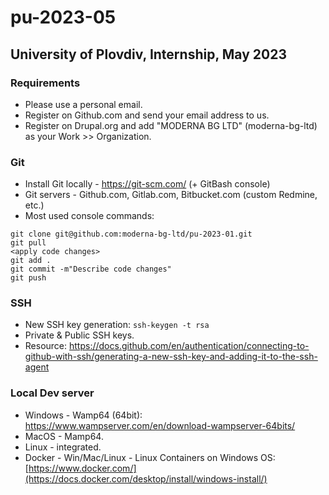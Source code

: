 # pu-2023-05

## University of Plovdiv, Internship, May 2023

### Requirements

- Please use a personal email.
- Register on Github.com and send your email address to us.
- Register on Drupal.org and add "MODERNA BG LTD" (moderna-bg-ltd) as your Work >> Organization.

### Git

- Install Git locally - https://git-scm.com/ (+ GitBash console)
- Git servers - Github.com, Gitlab.com, Bitbucket.com (custom Redmine, etc.)
- Most used console commands:

```
git clone git@github.com:moderna-bg-ltd/pu-2023-01.git
git pull
<apply code changes>
git add .
git commit -m"Describe code changes"
git push
```

### SSH
- New SSH key generation: `ssh-keygen -t rsa`
- Private & Public SSH keys.
- Resource: https://docs.github.com/en/authentication/connecting-to-github-with-ssh/generating-a-new-ssh-key-and-adding-it-to-the-ssh-agent

### Local Dev server

- Windows - Wamp64 (64bit): https://www.wampserver.com/en/download-wampserver-64bits/
- MacOS - Mamp64.
- Linux - integrated.
- Docker - Win/Mac/Linux - Linux Containers on Windows OS: [https://www.docker.com/](https://docs.docker.com/desktop/install/windows-install/)

